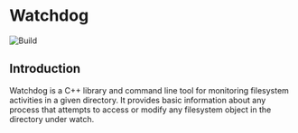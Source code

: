 # Watchdog

![Build](https://github.com/ghorbanzade/watchdog/workflows/build/badge.svg)

## Introduction

Watchdog is a C++ library and command line tool for monitoring filesystem
activities in a given directory. It provides basic information about any
process that attempts to access or modify any filesystem object in the
directory under watch.
